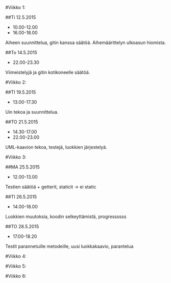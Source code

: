 #Viikko 1:

##Ti 12.5.2015	
- 10.00-12.00
- 16.00-18.00

Aiheen suunnittelua, gitin kanssa säätöä.
Aihemäärittelyn ulkoasun hiomista.

##To 14.5.2015
- 22.00-23.30

Viimeistelyjä ja gitin kotikoneelle säätöä.


#Viikko 2:


##TI 19.5.2015

- 13.00-17.30

Uin tekoa ja suunnittelua.

##TO 21.5.2015

- 14.30-17.00
- 22.00-23.00

UML-kaavion tekoa, testejä, luokkien järjestelyä.



#Viikko 3:

##MA 25.5.2015

- 12.00-13.00

Testien säätöä + getterit, staticit -> ei static

##TI 26.5.2015

- 14.00-18.00

Luokkien muutoksia, koodin selkeyttämistä, progressssss

##TO 28.5.2015

- 17.00-18.20


Testit parannetuille metodeille, uusi luokkakaavio, parantelua

#Viikko 4:


#Viikko 5:


#Viikko 6:
